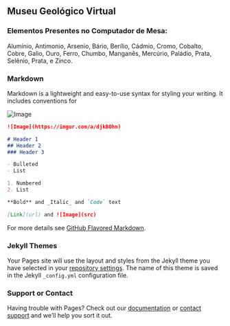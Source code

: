 ## Museu Geológico Virtual


### Elementos Presentes no Computador de Mesa:
Alumínio, Antimonio, Arsenio, Bário, Berílio, Cádmio, Cromo, Cobalto, Cobre, Galio, Ouro, Ferro, Chumbo, Manganês, Mercúrio, Paládio, Prata, Selênio, Prata, e Zinco.

### Markdown

Markdown is a lightweight and easy-to-use syntax for styling your writing. It includes conventions for


![Image](https://imgur.com/a/djkBOhn)

```markdown
![Image](https://imgur.com/a/djkBOhn)

# Header 1
## Header 2
### Header 3

- Bulleted
- List

1. Numbered
2. List

**Bold** and _Italic_ and `Code` text

[Link](url) and ![Image](src)
```

For more details see [GitHub Flavored Markdown](https://guides.github.com/features/mastering-markdown/).

### Jekyll Themes

Your Pages site will use the layout and styles from the Jekyll theme you have selected in your [repository settings](https://github.com/rafaelcenatti/mugeoufpr/settings/pages). The name of this theme is saved in the Jekyll `_config.yml` configuration file.

### Support or Contact

Having trouble with Pages? Check out our [documentation](https://docs.github.com/categories/github-pages-basics/) or [contact support](https://support.github.com/contact) and we’ll help you sort it out.

